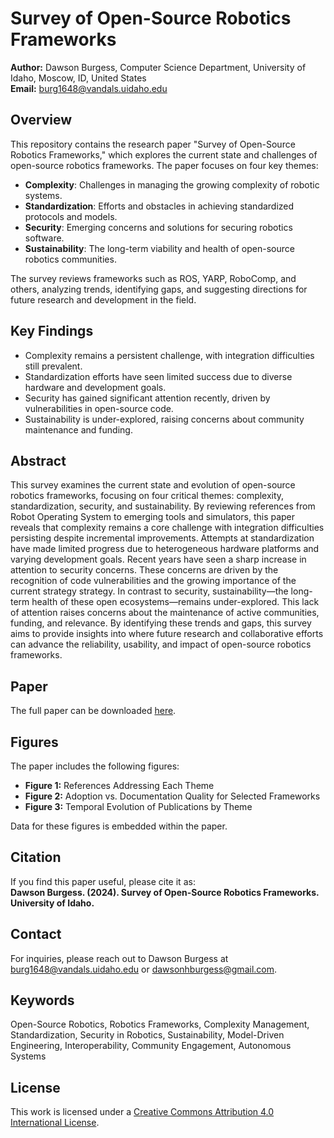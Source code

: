 # Survey of Open-Source Robotics Frameworks

**Author:** Dawson Burgess, Computer Science Department, University of Idaho, Moscow, ID, United States  
**Email:** burg1648@vandals.uidaho.edu

## Overview

This repository contains the research paper "Survey of Open-Source Robotics Frameworks," which explores the current state and challenges of open-source robotics frameworks. The paper focuses on four key themes:

- **Complexity**: Challenges in managing the growing complexity of robotic systems.
- **Standardization**: Efforts and obstacles in achieving standardized protocols and models.
- **Security**: Emerging concerns and solutions for securing robotics software.
- **Sustainability**: The long-term viability and health of open-source robotics communities.

The survey reviews frameworks such as ROS, YARP, RoboComp, and others, analyzing trends, identifying gaps, and suggesting directions for future research and development in the field.

## Key Findings

- Complexity remains a persistent challenge, with integration difficulties still prevalent.
- Standardization efforts have seen limited success due to diverse hardware and development goals.
- Security has gained significant attention recently, driven by vulnerabilities in open-source code.
- Sustainability is under-explored, raising concerns about community maintenance and funding.

## Abstract

This survey examines the current state and evolution of open-source robotics frameworks, focusing on four critical themes: complexity, standardization, security, and sustainability. By reviewing references from Robot Operating System to emerging tools and simulators, this paper reveals that complexity remains a core challenge with integration difficulties persisting despite incremental improvements. Attempts at standardization have made limited progress due to heterogeneous hardware platforms and varying development goals. Recent years have seen a sharp increase in attention to security concerns. These concerns are driven by the recognition of code vulnerabilities and the growing importance of the current strategy strategy. In contrast to security, sustainability—the long-term health of these open ecosystems—remains under-explored. This lack of attention raises concerns about the maintenance of active communities, funding, and relevance. By identifying these trends and gaps, this survey aims to provide insights into where future research and collaborative efforts can advance the reliability, usability, and impact of open-source robotics frameworks.

## Paper

The full paper can be downloaded [here](link_to_paper.pdf).

<!---
TODO: Replace `link_to_paper.pdf` with the actual URL or file path once the PDF is uploaded to the repository.
--->
## Figures

The paper includes the following figures:
- **Figure 1:** References Addressing Each Theme  
- **Figure 2:** Adoption vs. Documentation Quality for Selected Frameworks  
- **Figure 3:** Temporal Evolution of Publications by Theme  

Data for these figures is embedded within the paper.

## Citation

If you find this paper useful, please cite it as:  
**Dawson Burgess. (2024). Survey of Open-Source Robotics Frameworks. University of Idaho.**

## Contact

For inquiries, please reach out to Dawson Burgess at [burg1648@vandals.uidaho.edu](mailto:burg1648@vandals.uidaho.edu) or [dawsonhburgess@gmail.com](mailto:dawsonhburgess@gmail.com).

## Keywords

Open-Source Robotics, Robotics Frameworks, Complexity Management, Standardization, Security in Robotics, Sustainability, Model-Driven Engineering, Interoperability, Community Engagement, Autonomous Systems

## License

This work is licensed under a [Creative Commons Attribution 4.0 International License](https://creativecommons.org/licenses/by/4.0/).

